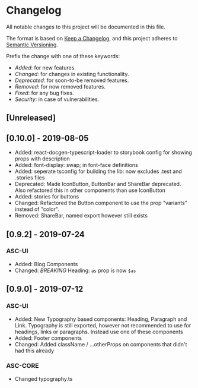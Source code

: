 # Changelog
All notable changes to this project will be documented in this file.

The format is based on [Keep a Changelog](https://keepachangelog.com/en/1.0.0/),
and this project adheres to [Semantic Versioning](https://semver.org/spec/v2.0.0.html).

Prefix the change with one of these keywords:
- *Added*: for new features.
- *Changed*: for changes in existing functionality.
- *Deprecated*: for soon-to-be removed features.
- *Removed*: for now removed features.
- *Fixed*: for any bug fixes.
- *Security*: in case of vulnerabilities.

## [Unreleased]

## [0.10.0] - 2019-08-05
- Added: react-docgen-typescript-loader to storybook config for showing props with description
- Added: font-display: swap; in font-face definitions
- Added: seperate tsconfig for building the lib: now excludes .test and .stories files
- Deprecated: Made IconButton, ButtonBar and ShareBar deprecated. Also refactored this in other 
  components than use IconButton
- Added: stories for buttons
- Changed: Refactored the Button component to use the prop "variants" instead of "color". 
- Removed: ShareBar, named export however still exists

## [0.9.2] - 2019-07-24
### ASC-UI
- Added: Blog Components
- Changed: *BREAKING* Heading: `as` prop is now `$as`

## [0.9.0] - 2019-07-12
### ASC-UI
- Added: New Typography based components: Heading, Paragraph and Link. Typography is still exported, 
  however not recommended to use for headings, links or paragraphs. Instead use one of these 
  components 
- Added: Footer components
- Changed: Added className / ...otherProps on components that didn't had this already

### ASC-CORE
- Changed typography.ts


